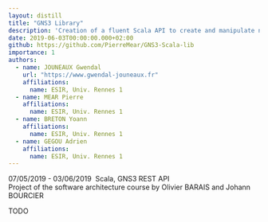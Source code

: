 ```yaml
---
layout: distill
title: "GNS3 Library"
description: 'Creation of a fluent Scala API to create and manipulate network structures in GNS3.'
date: 2019-06-03T00:00:00.000+02:00
github: https://github.com/PierreMear/GNS3-Scala-lib
importance: 1
authors:
  - name: JOUNEAUX Gwendal
    url: "https://www.gwendal-jouneaux.fr"
    affiliations:
      name: ESIR, Univ. Rennes 1
  - name: MEAR Pierre
    affiliations:
      name: ESIR, Univ. Rennes 1
  - name: BRETON Yoann
    affiliations:
      name: ESIR, Univ. Rennes 1
  - name: GEGOU Adrien
    affiliations:
      name: ESIR, Univ. Rennes 1
---
```


<span class="align-left"><i class="fa fa-clock"></i> 07/05/2019 - 03/06/2019</span>&nbsp;
<span class="align-right"><i class="fa fa-cogs"></i> Scala, GNS3 REST API<br></span>
<span class="cf"></span>
<span class="align-left"><i class="fa fa-angle-right"></i>Project of the software architecture course by Olivier BARAIS and Johann BOURCIER</span>
<span class="cf full"></span>


TODO


